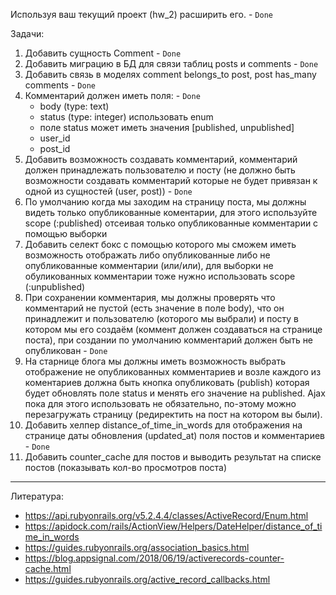 Используя ваш текущий проект (hw_2) расширить его. - `Done`

Задачи:
1) Добавить сущность Comment - `Done`
2) Добавить миграцию в БД для связи таблиц posts и comments - `Done`
3) Добавить связь в моделях comment belongs_to post, post has_many comments - `Done`
4) Комментарий должен иметь поля: - `Done`
	- body (type: text)
	- status (type: integer) использовать enum
	- поле status может иметь значения [published, unpublished]
	- user_id
	- post_id
5) Добавить возможность создавать комментарий, комментарий должен принадлежать пользователю и посту (не должно быть возможности создавать комментарий которые не будет привязан к одной из сущностей (user, post)) - `Done`
6) По умолчанию когда мы заходим на страницу поста, мы должны видеть только опубликованные коментарии, для этого используйте scope (:published) отсеивая только опубликованные комментарии с помощью выборки
7) Добавить селект бокс с помощью которого мы сможем иметь возможность отображать либо опубликованные либо не опубликованные комментарии (или/или), для выборки не обуликованных комментарии тоже нужно использовать scope (:unpublished)
8) При сохранении комментария, мы должны проверять что комментарий не пустой (есть значение в поле body), что он принадлежит и пользователю (которого мы выбрали) и посту в котором мы его создаём (коммент должен создаваться на странице поста), при создании по умолчанию комментарий должен быть не опубликован - `Done`
9) На старнице блога мы должны иметь возможность выбрать отображение не опубликованных комментариев и возле каждого из коментариев должна быть кнопка опубликовать (publish) которая будет обновлять поле status и менять его значение на published. Ajax пока для этого использовать не обязательно, по-этому можно перезагружать страницу (редиректить на пост на котором вы были).
10) Добавить хелпер distance_of_time_in_words для отображения на странице даты обновления (updated_at) поля постов и комментариев - `Done`
11) Добавить counter_cache для постов и выводить результат на списке постов (показывать кол-во просмотров поста)

__________

Литература:
- https://api.rubyonrails.org/v5.2.4.4/classes/ActiveRecord/Enum.html
- https://apidock.com/rails/ActionView/Helpers/DateHelper/distance_of_time_in_words
- https://guides.rubyonrails.org/association_basics.html
- https://blog.appsignal.com/2018/06/19/activerecords-counter-cache.html
- https://guides.rubyonrails.org/active_record_callbacks.html